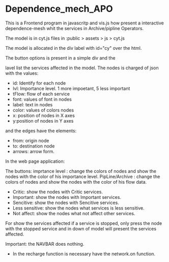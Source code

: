 # Dependence_mech_APO

This is a Frontend program in javascritp and vis.js how present a interactive dependence-mesh whit the services in Archive/pipline Operators.

The model is in cyt.js files in :public > assets > js > cyt.js

The model is allocated in the div label with id="cy" over the html.

<div id="cy"> </div>

The button options is present in a simple div and the <ul id="affected"></ul> lavel list the services affected in the model.
The nodes is charged of json with the values:
 
 * id: Identify for each node
 * lvl: Importance level. 1 more impoetant, 5 less important
 * tFlow: flow of each service
 * font: values of font in nodes
 * label: text in nodes
 * color: values of colors nodes
 * x: position of nodes in X axes 
 * y:position of nodes in Y axes 
 
 and the edges have the elements: 
 
 * from: origin node 
 * to: destination node
 * arrows: arrow form.
 
In the web page application:

The buttons:
imprtance level : change the colors of nodes and show the nodes with the color of his importance level.
PipLine/Archive : change the colors of nodes and show the nodes with the color of his flow data.

- Critic: show the nodes with Critic services.
- Important: show the nodes with Important services.
- Sencitive: show the nodes with Sencitive services.
- Less sensitive: show the nodes what services is less sensitive.
- Not affect: show the nodes what not affect other services.

For show the services affected if a service is stopped, only press the node with the stopped service and in down of model will present the services affected.

Important: 
the NAVBAR does nothing.
- In the recharge function is necessary have the network.on function.
